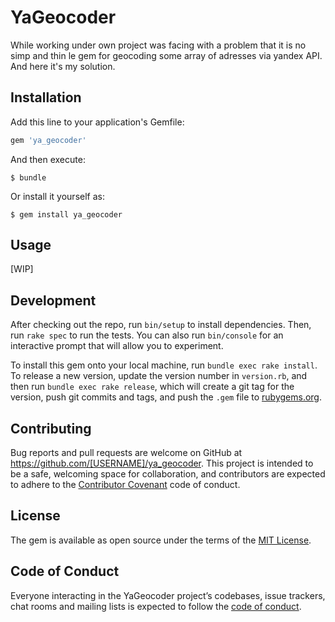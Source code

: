 # YaGeocoder

While working under own project was facing with a problem that it is no simp and thin le gem for geocoding some array of adresses via yandex API. And here it's my solution.

## Installation

Add this line to your application's Gemfile:

```ruby
gem 'ya_geocoder'
```

And then execute:

    $ bundle

Or install it yourself as:

    $ gem install ya_geocoder

## Usage

[WIP]

## Development

After checking out the repo, run `bin/setup` to install dependencies. Then, run `rake spec` to run the tests. You can also run `bin/console` for an interactive prompt that will allow you to experiment.

To install this gem onto your local machine, run `bundle exec rake install`. To release a new version, update the version number in `version.rb`, and then run `bundle exec rake release`, which will create a git tag for the version, push git commits and tags, and push the `.gem` file to [rubygems.org](https://rubygems.org).

## Contributing

Bug reports and pull requests are welcome on GitHub at https://github.com/[USERNAME]/ya_geocoder. This project is intended to be a safe, welcoming space for collaboration, and contributors are expected to adhere to the [Contributor Covenant](http://contributor-covenant.org) code of conduct.

## License

The gem is available as open source under the terms of the [MIT License](https://opensource.org/licenses/MIT).

## Code of Conduct

Everyone interacting in the YaGeocoder project’s codebases, issue trackers, chat rooms and mailing lists is expected to follow the [code of conduct](https://github.com/[USERNAME]/ya_geocoder/blob/master/CODE_OF_CONDUCT.md).
